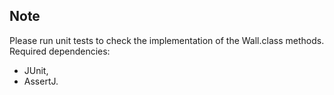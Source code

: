 ## Note

Please run unit tests to check the implementation of the Wall.class methods.<br>
Required dependencies:

- JUnit,
- AssertJ.


